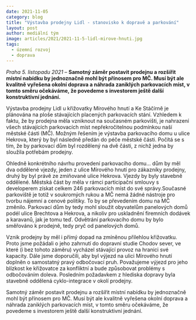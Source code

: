 ```yaml
---
date: 2021-11-05
category: blog
title: "Výstavba prodejny Lidl - stanovisko k dopravě a parkování"
layout: post
author: mediální tým
image: articles/2021/2021-11-5-lidl-mirove-hnuti.jpg
tags:
  - územní rozvoj
  - doprava
---
```


*Praha 5. listopadu 2021* – **Samotný záměr postavit prodejnu a rozšířit místní nabídku by jednoznačně mohl být přínosem pro MČ. Musí být ale kvalitně vyřešena okolní doprava a náhrada zaniklých parkovacích míst, v tomto směru očekáváme, že povedeme s investorem ještě další konstruktivní jednání.**

Výstavba prodejny Lidl u křižovatky Mírového hnutí a Ke Stáčírně je plánována na ploše stávajících placených parkovacích stání. Vzhledem k faktu, že by prodejna měla vzniknout na současném parkovišti, je nahrazení všech stávajících parkovacích míst nepřekročitelnou podmínkou naší městské části (MČ). Možným řešením je výstavba parkovacího domu u ulice Hekrova, který by byl následně předán do péče městské části. Počítá se s tím, že by parkovací dům byl rozdělený na dvě části, z nichž jedna by sloužila potřebám prodejny.

Ohledně konkrétního návrhu provedení parkovacího domu… dům by měl dva oddělené vjezdy, jeden z ulice Mírového hnutí pro zákazníky prodejny, druhý by byl právě ze zmiňované ulice Hekrova. Vjezdy by byly stavebně oddělené. Městská část by měla  v rámci participační smlouvy s developerem získat celkem 246 parkovacích míst do své správy.Současné parkoviště je totiž v soukromých rukou a MČ nemá žádné nástroje pro tvorbu nájemní  a cenové politiky. To by se převedením domu na MČ změnilo. Parkovací dům by tedy mohl sloužit obyvatelům panelových domů podél ulice Brechtova a Hekrova, a nikoliv pro uskladnění firemních dodávek a karavanů, jak je tomu teď. Odvětrání parkovacího domu by bylo směřováno k prodejně, tedy pryč od panelových domů.

Vznik prodejny by měl i přímý dopad na zmíněnou přilehlou křižovatku. Proto jsme požádali o jeho zahrnutí do dopravní studie Chodov sever, ve které (i bez tohoto záměru) vycházel stávající provoz na hranici své kapacity. Dále jsme doporučili, aby byl výjezd na ulici Mírového hnutí doplněn o samostatný pravý odbočovací pruh. Považujeme výjezd pro jeho blízkost ke křižovatce za konfliktní a bude způsobovat problémy s odbočováním doleva. Posledním požadavkem z hlediska dopravy byla stavebně oddělená cyklo-integrace v okolí prodejny.

Samotný záměr postavit prodejnu a rozšířit místní nabídku by jednoznačně mohl být přínosem pro MČ. Musí být ale kvalitně vyřešena okolní doprava a náhrada zaniklých parkovacích míst, v tomto směru očekáváme, že povedeme s investorem ještě další konstruktivní jednání.
